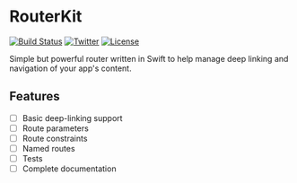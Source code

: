 # RouterKit

[![Build Status](https://travis-ci.org/kimyoutora/RouterKit.svg?branch=master)](https://travis-ci.org/kimyoutora/RouterKit)
[![Twitter](https://img.shields.io/badge/twitter-@RouterKit-blue.svg?style=flat)](http://twitter.com/RouterKit)
[![License](https://img.shields.io/github/license/mashape/apistatus.svg)](LICENSE)

Simple but powerful router written in Swift to help manage deep linking and navigation of your app's content.

## Features

- [ ] Basic deep-linking support
- [ ] Route parameters
- [ ] Route constraints
- [ ] Named routes
- [ ] Tests
- [ ] Complete documentation
